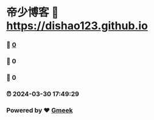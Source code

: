 # 帝少博客 :link: https://dishao123.github.io 
### :page_facing_up: [0](https://dishao123.github.io/tag.html) 
### :speech_balloon: 0 
### :hibiscus: 0 
### :alarm_clock: 2024-03-30 17:49:29 
### Powered by :heart: [Gmeek](https://github.com/Meekdai/Gmeek)
